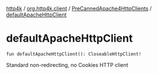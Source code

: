 [http4k](../../index.md) / [org.http4k.client](../index.md) / [PreCannedApache4HttpClients](index.md) / [defaultApacheHttpClient](./default-apache-http-client.md)

# defaultApacheHttpClient

`fun defaultApacheHttpClient(): CloseableHttpClient!`

Standard non-redirecting, no Cookies HTTP client

